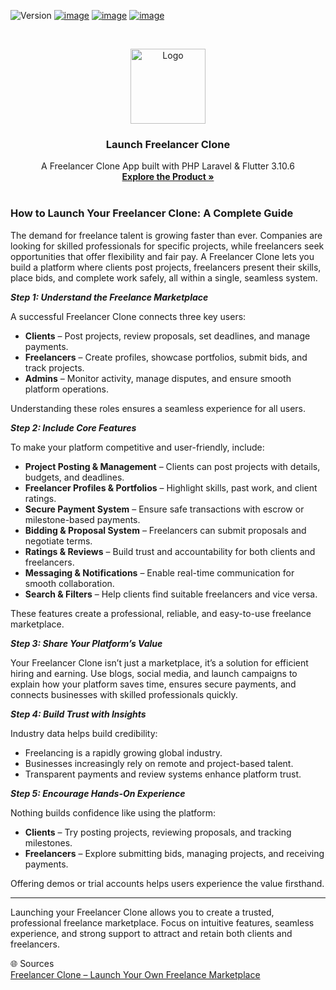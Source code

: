 ![Version](https://img.shields.io/badge/version-1.0.1-blue.svg?cacheSeconds=2592000)
[![image](https://img.shields.io/badge/Twitter-1DA1F2?style=for-the-badge&logo=twitter&logoColor=white)](https://twitter.com/oyelabs?lang=en)
[![image](https://img.shields.io/badge/Instagram-E4405F?style=for-the-badge&logo=instagram&logoColor=white)](https://www.instagram.com/myoyelabs/)
[![image](https://img.shields.io/badge/YouTube-FF0000?style=for-the-badge&logo=youtube&logoColor=white)](https://youtube.com/@oyelabs9119?si=jpMaBUfNigpVCjuf)

<!-- PROJECT LOGO -->
<br />
<p align="center">
  <a href="https://oyelabs.com/freelancer-clone/">
    <img src="https://oyelabs.com/wp-content/uploads/2024/05/Freelancer-Clone-Version-1.1.png" alt="Logo" width="120" height="120">
  </a>

  <h3 align="center">Launch Freelancer Clone</h3>

  <p align="center">
    A Freelancer Clone App built with PHP Laravel & Flutter 3.10.6
    <br />
    <a href="https://oyelabs.com/freelancer-clone/"><strong>Explore the Product »</strong></a>
    <br />
    <br />


### How to Launch Your Freelancer Clone: A Complete Guide  

The demand for freelance talent is growing faster than ever. Companies are looking for skilled professionals for specific projects, while freelancers seek opportunities that offer flexibility and fair pay. A Freelancer Clone lets you build a platform where clients post projects, freelancers present their skills, place bids, and complete work safely, all within a single, seamless system.

***Step 1: Understand the Freelance Marketplace*** 

A successful Freelancer Clone connects three key users:  

- **Clients** – Post projects, review proposals, set deadlines, and manage payments.  
- **Freelancers** – Create profiles, showcase portfolios, submit bids, and track projects.  
- **Admins** – Monitor activity, manage disputes, and ensure smooth platform operations.  

Understanding these roles ensures a seamless experience for all users.  

***Step 2: Include Core Features*** 

To make your platform competitive and user-friendly, include:  

- **Project Posting & Management** – Clients can post projects with details, budgets, and deadlines.  
- **Freelancer Profiles & Portfolios** – Highlight skills, past work, and client ratings.  
- **Secure Payment System** – Ensure safe transactions with escrow or milestone-based payments.  
- **Bidding & Proposal System** – Freelancers can submit proposals and negotiate terms.  
- **Ratings & Reviews** – Build trust and accountability for both clients and freelancers.  
- **Messaging & Notifications** – Enable real-time communication for smooth collaboration.  
- **Search & Filters** – Help clients find suitable freelancers and vice versa.  

These features create a professional, reliable, and easy-to-use freelance marketplace.  

***Step 3: Share Your Platform’s Value*** 

Your Freelancer Clone isn’t just a marketplace, it’s a solution for efficient hiring and earning. Use blogs, social media, and launch campaigns to explain how your platform saves time, ensures secure payments, and connects businesses with skilled professionals quickly.  

***Step 4: Build Trust with Insights***  

Industry data helps build credibility:  

- Freelancing is a rapidly growing global industry.  
- Businesses increasingly rely on remote and project-based talent.  
- Transparent payments and review systems enhance platform trust.  

***Step 5: Encourage Hands-On Experience***  

Nothing builds confidence like using the platform:  

- **Clients** – Try posting projects, reviewing proposals, and tracking milestones.  
- **Freelancers** – Explore submitting bids, managing projects, and receiving payments.  

Offering demos or trial accounts helps users experience the value firsthand.  

---

Launching your Freelancer Clone allows you to create a trusted, professional freelance marketplace. Focus on intuitive features, seamless experience, and strong support to attract and retain both clients and freelancers.  

🌐 Sources  
[Freelancer Clone – Launch Your Own Freelance Marketplace](https://oyelabs.com/freelancer-clone/)
